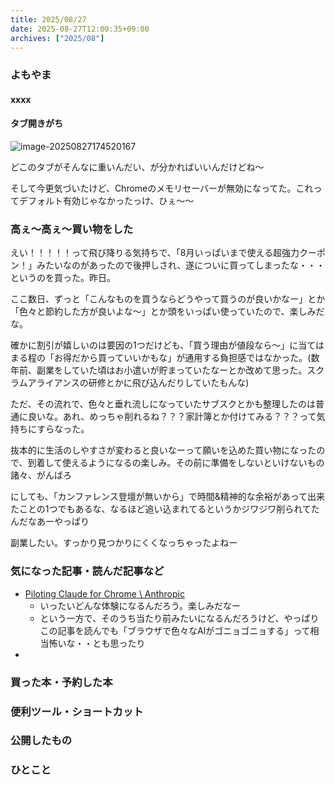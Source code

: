 ```yaml
---
title: 2025/08/27
date: 2025-08-27T12:00:35+09:00
archives: ["2025/08"]
---
```

### よもやま
#### xxxx

#### タブ開きがち

![image-20250827174520167](../../images/posts/20250827/image-20250827174520167.png)

どこのタブがそんなに重いんだい、が分かればいいんだけどね〜

そして今更気づいたけど、Chromeのメモリセーバーが無効になってた。これってデフォルト有効じゃなかったっけ、ひぇ〜〜

### 高ぇ〜高ぇ〜買い物をした

えい！！！！！って飛び降りる気持ちで、「8月いっぱいまで使える超強力クーポン！」みたいなのがあったので後押しされ、遂についに買ってしまったな・・・というのを買った。昨日。

ここ数日、ずっと「こんなものを買うならどうやって買うのが良いかなー」とか「色々と節約した方が良いよな〜」とか頭をいっぱい使っていたので、楽しみだな。

確かに割引が嬉しいのは要因の1つだけども、「買う理由が値段なら〜」に当てはまる程の「お得だから買っていいかもな」が通用する負担感ではなかった。(数年前、副業をしていた頃はお小遣いが貯まっていたなーとか改めて思った。スクラムアライアンスの研修とかに飛び込んだりしていたもんな)

ただ、その流れで、色々と垂れ流しになっていたサブスクとかも整理したのは普通に良いな。あれ、めっちゃ削れるね？？？家計簿とか付けてみる？？？って気持ちにすらなった。

抜本的に生活のしやすさが変わると良いなーって願いを込めた買い物になったので、到着して使えるようになるの楽しみ。その前に準備をしないといけないもの諸々、がんばろ

にしても、「カンファレンス登壇が無いから」で時間&精神的な余裕があって出来たことの1つでもあるな、なるほど追い込まれてるというかジワジワ削られてたんだなあーやっぱり

副業したい。すっかり見つかりにくくなっちゃったよねー

### 気になった記事・読んだ記事など

* [Piloting Claude for Chrome \\ Anthropic](https://www.anthropic.com/news/claude-for-chrome)
  * いったいどんな体験になるんだろう。楽しみだなー
  * という一方で、そのうち当たり前みたいになるんだろうけど、やっぱりこの記事を読んでも「ブラウザで色々なAIがゴニョゴニョする」って相当怖いな・・とも思ったり
* 

### 買った本・予約した本

### 便利ツール・ショートカット

### 公開したもの

### ひとこと
